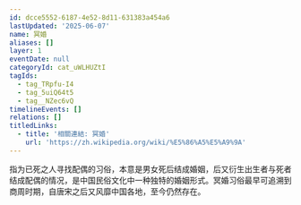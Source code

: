 ```yaml
---
id: dcce5552-6187-4e52-8d11-631383a454a6
lastUpdated: '2025-06-07'
name: 冥婚
aliases: []
layer: 1
eventDate: null
categoryId: cat_uWLHUZtI
tagIds:
  - tag_TRpfu-I4
  - tag_5uiQ64t5
  - tag__NZec6vQ
timelineEvents: []
relations: []
titledLinks:
  - title: '相關連結: 冥婚'
    url: 'https://zh.wikipedia.org/wiki/%E5%86%A5%E5%A9%9A'
---
```

指为已死之人寻找配偶的习俗，本意是男女死后结成婚姻，后又衍生出生者与死者结成配偶的情况，是中国民俗文化中一种独特的婚姻形式。冥婚习俗最早可追溯到商周时期，自唐宋之后又风靡中国各地，至今仍然存在。
